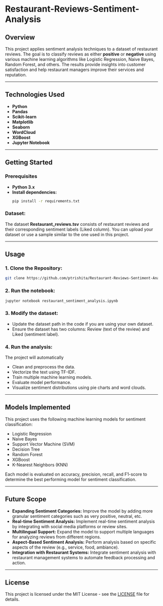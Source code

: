 # Restaurant-Reviews-Sentiment-Analysis

## Overview
This project applies sentiment analysis techniques to a dataset of restaurant reviews. The goal is to classify reviews as either **positive** or **negative** using various machine learning algorithms like Logistic Regression, Naive Bayes, Random Forest, and others. The results provide insights into customer satisfaction and help restaurant managers improve their services and reputation.

---

## Technologies Used
- **Python**
- **Pandas**
- **Scikit-learn**
- **Matplotlib**
- **Seaborn**
- **WordCloud**
- **XGBoost**
- **Jupyter Notebook**

---

## Getting Started
### Prerequisites
- **Python 3.x**
- **Install dependencies:**
  ```bash
  pip install -r requirements.txt
  ```
### Dataset: 
The dataset **Restaurant_reviews.tsv** consists of restaurant reviews and their corresponding sentiment labels (Liked column). You can upload your dataset or use a sample similar to the one used in this project.

---

## Usage
### 1. Clone the Repository:
```bash
git clone https://github.com/ptrishita/Restaurant-Reviews-Sentiment-Analysis.git
```
### 2. Run the notebook:
```bash
jupyter notebook restaurant_sentiment_analysis.ipynb
```
### 3. Modify the dataset:
- Update the dataset path in the code if you are using your own dataset.
- Ensure the dataset has two columns: Review (text of the review) and Liked (sentiment label).
### 4. Run the analysis:
The project will automatically
- Clean and preprocess the data.
- Vectorize the text using TF-IDF.
- Train multiple machine learning models.
- Evaluate model performance.
- Visualize sentiment distributions using pie charts and word clouds.

---

## Models Implemented
This project uses the following machine learning models for sentiment classification:
- Logistic Regression
- Naive Bayes
- Support Vector Machine (SVM)
- Decision Tree
- Random Forest
- XGBoost
- K-Nearest Neighbors (KNN)

Each model is evaluated on accuracy, precision, recall, and F1-score to determine the best performing model for sentiment classification.

---

## Future Scope
- **Expanding Sentiment Categories:** Improve the model by adding more granular sentiment categories such as very positive, neutral, etc.
- **Real-time Sentiment Analysis:** Implement real-time sentiment analysis by integrating with social media platforms or review sites.
- **Multilingual Support:** Expand the model to support multiple languages for analyzing reviews from different regions.
- **Aspect-Based Sentiment Analysis:** Perform analysis based on specific aspects of the review (e.g., service, food, ambiance).
- **Integration with Restaurant Systems:** Integrate sentiment analysis with restaurant management systems to automate feedback processing and action.

---

## License
This project is licensed under the MIT License - see the [LICENSE](LICENSE) file for details.
